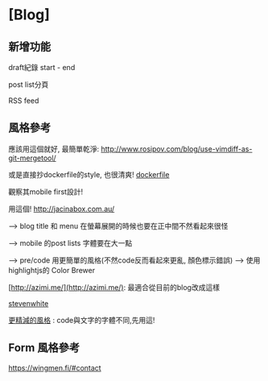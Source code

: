 # [Blog]

## 新增功能

draft紀錄 start - end

post list分頁

RSS feed

## 風格參考

應該用這個就好, 最簡單乾淨: http://www.rosipov.com/blog/use-vimdiff-as-git-mergetool/

或是直接抄dockerfile的style, 也很清爽! [dockerfile](https://docs.docker.com/reference/builder/)


觀察其mobile first設計! 

用這個!  http://jacinabox.com.au/


  --> blog title 和 menu 在螢幕展開的時候也要在正中間不然看起來很怪

  --> mobile 的post lists 字體要在大一點

  --> pre/code 用更簡單的風格(不然code反而看起來更亂, 顏色標示錯誤)
      --> 使用 highlightjs的 Color Brewer


[http://azimi.me/](http://azimi.me/): 最適合從目前的blog改成這樣


[stevenwhite](http://stevenwhite.com/building-a-rest-service-with-golang-1/)


[更精減的風格](http://dougblack.io/words/a-restful-micro-framework-in-go.html) : code與文字的字體不同,先用這!



## Form 風格參考

https://wingmen.fi/#contact
